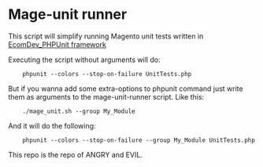 Mage-unit runner
=======

This script will simplify running Magento unit tests written in [EcomDev_PHPUnit framework](https://github.com/IvanChepurnyi/EcomDev_PHPUnit)

Executing the script without arguments will do:

        phpunit --colors --stop-on-failure UnitTests.php

But if you wanna add some extra-options to phpunit command just write them as arguments to the mage-unit-runner script. Like this:

        ./mage_unit.sh --group My_Module

And it will do the following:

        phpunit --colors --stop-on-failure --group My_Module UnitTests.php

This repo is the repo of ANGRY and EVIL.
